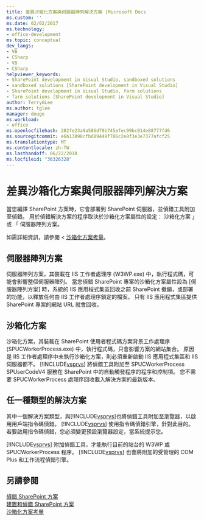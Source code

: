 ```yaml
---
title: 差異沙箱化方案與伺服器陣列解決方案 |Microsoft Docs
ms.custom: ''
ms.date: 02/02/2017
ms.technology:
- office-development
ms.topic: conceptual
dev_langs:
- VB
- CSharp
- VB
- CSharp
helpviewer_keywords:
- SharePoint development in Visual Studio, sandboxed solutions
- sandboxed solutions [SharePoint development in Visual Studio]
- SharePoint development in Visual Studio, farm solutions
- farm solutions [SharePoint development in Visual Studio]
author: TerryGLee
ms.author: tglee
manager: douge
ms.workload:
- office
ms.openlocfilehash: 282fe23a9a586d79b745efec99bc014e88777fd6
ms.sourcegitcommit: e6b13898cfbd89449f786c2e8f3e3e7377afcf25
ms.translationtype: MT
ms.contentlocale: zh-TW
ms.lasthandoff: 06/22/2018
ms.locfileid: "36326328"
---
```

# <a name="differences-between-sandboxed-and-farm-solutions"></a>差異沙箱化方案與伺服器陣列解決方案
  當您編譯 SharePoint 方案時，它會部署到 SharePoint 伺服器，並偵錯工具附加至偵錯。 用於偵錯解決方案的程序取決於沙箱化方案屬性的設定： 沙箱化方案 」 或 「 伺服器陣列方案。  
  
 如需詳細資訊，請參閱 <<c0> [ 沙箱化方案考量](../sharepoint/sandboxed-solution-considerations.md)。  
  
## <a name="farm-solutions"></a>伺服器陣列方案
 伺服器陣列方案，其裝載在 IIS 工作者處理序 (W3WP.exe) 中，執行程式碼，可能會影響整個伺服器陣列。 當您偵錯 SharePoint 專案的沙箱化方案屬性設為 [伺服器陣列方案] 時，系統的 IIS 應用程式集區回收之前 SharePoint 撤銷，或部署的功能，以釋放任何由 IIS 工作者處理序鎖定的檔案。 只有 IIS 應用程式集區提供 SharePoint 專案的網站 URL 就會回收。  
  
## <a name="sandboxed-solutions"></a>沙箱化方案
 沙箱化方案，其裝載在 SharePoint 使用者程式碼方案背景工作處理序 (SPUCWorkerProcess.exe) 中，執行程式碼，只會影響方案的網站集合。 原因是 IIS 工作者處理序中未執行沙箱化方案，則必須重新啟動 IIS 應用程式集區和 IIS 伺服器都不。 [!INCLUDE[vsprvs](../sharepoint/includes/vsprvs-md.md)] 將偵錯工具附加至 SPUCWorkerProcess SPUserCodeV4 服務在 SharePoint 中的自動觸發程序的程序和控制項。 您不需要 SPUCWorkerProcess 處理序回收載入解決方案的最新版本。  
  
## <a name="either-type-of-solution"></a>任一種類型的解決方案
 其中一個解決方案類型，與[!INCLUDE[vsprvs](../sharepoint/includes/vsprvs-md.md)]也將偵錯工具附加至瀏覽器，以啟用用戶端指令碼偵錯。 [!INCLUDE[vsprvs](../sharepoint/includes/vsprvs-md.md)] 使用指令碼偵錯引擎，針對此目的。 若要啟用指令碼偵錯，您必須變更預設瀏覽器設定，當系統提示您。  
  
 [!INCLUDE[vsprvs](../sharepoint/includes/vsprvs-md.md)] 附加偵錯工具，才能執行目前的站台的 W3WP 或 SPUCWorkerProcess 程序。 [!INCLUDE[vsprvs](../sharepoint/includes/vsprvs-md.md)] 也會將附加的受管理的 COM Plus 和工作流程偵錯引擎。  
  
## <a name="see-also"></a>另請參閱
 [偵錯 SharePoint 方案](../sharepoint/debugging-sharepoint-solutions.md)   
 [建置和偵錯 SharePoint 方案](../sharepoint/building-and-debugging-sharepoint-solutions.md)   
 [沙箱化方案考量](../sharepoint/sandboxed-solution-considerations.md)  
  
